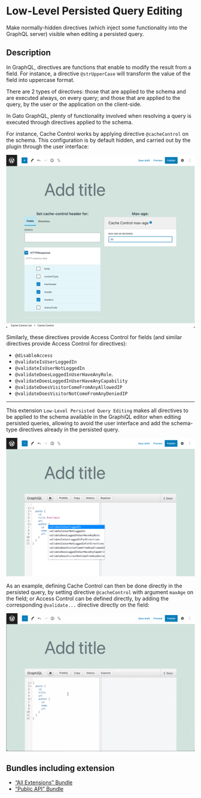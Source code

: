 # Low-Level Persisted Query Editing

Make normally-hidden directives (which inject some functionality into the GraphQL server) visible when editing a persisted query.

## Description

In GraphQL, directives are functions that enable to modify the result from a field. For instance, a directive `@strUpperCase` will transform the value of the field into uppercase format.

There are 2 types of directives: those that are applied to the schema and are executed always, on every query; and those that are applied to the query, by the user or the application on the client-side.

In Gato GraphQL, plenty of functionality involved when resolving a query is executed through directives applied to the schema.

For instance, Cache Control works by applying directive `@cacheControl` on the schema. This configuration is by default hidden, and carried out by the plugin through the user interface:

![Defining a cache control policy](../../images/cache-control-entry.png "Defining a cache control policy")

Similarly, these directives provide Access Control for fields (and similar directives provide Access Control for directives):

- `@disableAccess`
- `@validateIsUserLoggedIn`
- `@validateIsUserNotLoggedIn`
- `@validateDoesLoggedInUserHaveAnyRole`.
- `@validateDoesLoggedInUserHaveAnyCapability`
- `@validateDoesVisitorComeFromAnyAllowedIP`
- `@validateDoesVisitorNotComeFromAnyDeniedIP`

---

This extension `Low-Level Persisted Query Editing` makes all directives to be applied to the schema available in the GraphiQL editor when editing persisted queries, allowing to avoid the user interface and add the schema-type directives already in the persisted query.

![Schema-type directives available in the Persisted queries editor](../../images/low-level-persisted-query-editing.png "Schema-type directives available in the Persisted queries editor")

As an example, defining Cache Control can then be done directly in the persisted query, by setting directive `@cacheControl` with argument `maxAge` on the field; or Access Control can be defined directly, by adding the corresponding `@validate...` directive directly on the field:

![Schema-type directives](../../images/schema-type-directives.gif "Schema-type directives")

## Bundles including extension

- [“All Extensions” Bundle](../../../../../bundle-extensions/all-extensions/docs/modules/all-extensions/en.md)
- [“Public API” Bundle](../../../../../bundle-extensions/public-api/docs/modules/public-api/en.md)

<!-- ## Tutorial lessons referencing extension -->
